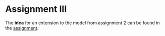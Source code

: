 # Assignment III

The **idea** for an extension to the model from assignment 2 can be found in the [assignment](Assignment_III.pdf).
